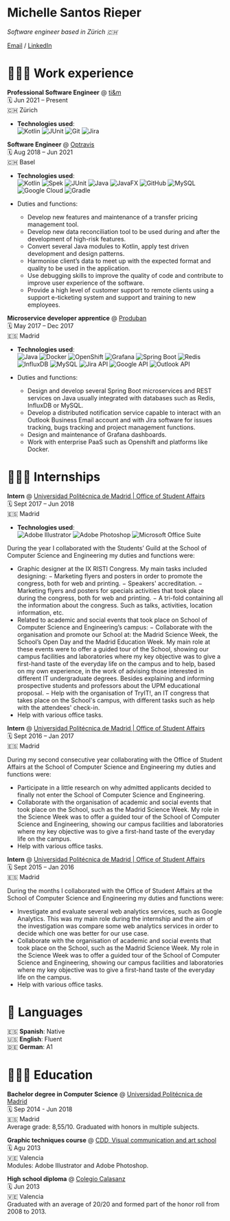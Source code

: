 # Michelle Santos Rieper 

_Software engineer based in Zürich 🇨🇭_

[Email](mailto:msantosrieper@gmail.com) / [LinkedIn](https://www.linkedin.com/in/msantosrieper/)

# 👩🏼‍💻 Work experience

**Professional Software Engineer** @ [ti&m](https://www.ti8m.com) <br>
🗓 Jun 2021 – Present <br>
🇨🇭 Zürich <br>

- **Technologies used**: <br>
![Kotlin](https://img.shields.io/badge/Kotlin-7F52FF?&style=flat&logo=kotlin&logoColor=white)
![JUnit](https://img.shields.io/badge/JUnit-25A162?style=flat&logo=JUnit5&logoColor=white)
![Git](https://img.shields.io/badge/Git-F05032?style=flat&logo=Git&logoColor=white)
![Jira](https://img.shields.io/badge/Jira-0052CC?style=flat&logo=Jira&logoColor=white)

**Software Engineer** @ [Optravis](https://www.optravis.com) <br>
🗓 Aug 2018 – Jun 2021 <br>
🇨🇭 Basel <br>

- **Technologies used**: <br>
![Kotlin](https://img.shields.io/badge/Kotlin-7F52FF?&style=flat&logo=kotlin&logoColor=white)
![Spek](https://img.shields.io/badge/Spek-7F52FF?&style=flat&logo=kotlin&logoColor=white)
![JUnit](https://img.shields.io/badge/JUnit-25A162?style=flat&logo=JUnit5&logoColor=white)
![Java](https://img.shields.io/badge/Java-ED8B00?style=flat&logo=java&logoColor=white)
![JavaFX](https://img.shields.io/badge/JavaFX-ED8B00?style=flat&logo=java&logoColor=white)
![GitHub](https://img.shields.io/badge/GitHub-181717?style=flat&logo=GitHub&logoColor=white)
![MySQL](https://img.shields.io/badge/MySQL-4479A1?style=flat&logo=MySQL&logoColor=white)
![Google Cloud](https://img.shields.io/badge/Google%20Cloud-4285F4?style=flat&logo=GoogleCloud&logoColor=white)
![Gradle](https://img.shields.io/badge/Gradle-02303A?style=flat&logo=Gradle&logoColor=white)

- Duties and functions:
    - Develop new features and maintenance of a transfer pricing management tool.
    - Develop new data reconciliation tool to be used during and after the development of high-risk features.
    - Convert several Java modules to Kotlin, apply test driven development and design patterns.
    - Harmonise client’s data to meet up with the expected format and quality to be used in the application.
    - Use debugging skills to improve the quality of code and contribute to improve user experience of the software.
    - Provide a high level of customer support to remote clients using a support e-ticketing system and support and training to new employees.
 
**Microservice developer apprentice** @ [Produban](https://santandergto.com/en/) <br>
🗓 May 2017 – Dec 2017 <br>
🇪🇸 Madrid <br>

- **Technologies used**: <br>
![Java](https://img.shields.io/badge/Java-ED8B00?style=flat&logo=java&logoColor=white)
![Docker](https://img.shields.io/badge/Docker-2496ED?style=flat&logo=docker&logoColor=white)
![OpenShift](https://img.shields.io/badge/OpenShift-EE0000?style=flat&logo=redhatopenshift&logoColor=white)
![Grafana](https://img.shields.io/badge/Grafana-F46800?style=flat&logo=grafana&logoColor=white)
![Spring Boot](https://img.shields.io/badge/Spring%20Boot-6DB33F?style=flat&logo=springboot&logoColor=white)
![Redis](https://img.shields.io/badge/Redis-DC382D?style=flat&logo=redis&logoColor=white)
![InfluxDB](https://img.shields.io/badge/InfluxDB-22ADF6?style=flat&logo=influxdb&logoColor=white)
![MySQL](https://img.shields.io/badge/MySQL-4479A1?style=flat&logo=MySQL&logoColor=white)
![Jira API](https://img.shields.io/badge/Jira%20API-0052CC?style=flat&logo=jirasoftware&logoColor=white)
![Google API](https://img.shields.io/badge/Google%20API-4285F4?style=flat&logo=google&logoColor=white)
![Outlook API](https://img.shields.io/badge/Outlook%20API-0078D4?style=flat&logo=microsoftoutlook&logoColor=white)
  
- Duties and functions:
    - Design and develop several Spring Boot microservices and REST services on Java usually integrated with databases such as Redis, InfluxDB or MySQL.
    - Develop a distributed notification service capable to interact with an Outlook Business Email account and with Jira software for issues tracking, bugs tracking and project management functions.
    - Design and maintenance of Grafana dashboards.
    - Work with enterprise PaaS such as Openshift and platforms like Docker.

# 👩🏼‍🏫 Internships
 
**Intern** @ [Universidad Politécnica de Madrid | Office of Student Affairs](https://www.upm.es/internacional) <br>
🗓 Sept 2017 – Jun 2018 <br>
🇪🇸 Madrid <br>

- **Technologies used**: <br>
![Adobe Illustrator](https://img.shields.io/badge/Adobe%20Illustrator-FF9A00?style=flat&logo=adobeillustrator&logoColor=white)
![Adobe Photoshop](https://img.shields.io/badge/Adobe%20Photoshop-31A8FF?style=flat&logo=adobephotoshop&logoColor=white)
![Microsoft Office Suite](https://img.shields.io/badge/Microsoft%20Office%20Suite-D83B01?style=flat&logo=microsoftoffice&logoColor=white)
  
During the year I collaborated with the Students’ Guild at the School of Computer Science and Engineering my duties and functions were:
- Graphic designer at the IX RISTI Congress. My main tasks included designing:
    − Marketing flyers and posters in order to promote the congress, both for web and printing.
    − Speakers' accreditation.
    − Marketing flyers and posters for specials activities that took place during the congress, both for web and printing.
    − A tri-fold containing all the information about the congress. Such as talks, activities, location information, etc.
- Related to academic and social events that took place on School of Computer Science and Engineering’s campus:
    − Collaborate with the organisation and promote our School at: the Madrid Science Week, the School’s Open Day and the Madrid Education Week. My main role at these events were to offer a guided tour of the School, showing our campus facilities and laboratories where my key objective was to give a first-hand taste of the everyday life on the campus and to help, based on my own experience, in the work of advising those interested in different IT undergraduate degrees. Besides explaining and informing prospective students and professors about the UPM educational proposal.
    − Help with the organisation of TryIT!, an IT congress that takes place on the School's campus, with different tasks such as help with the attendees' check-in.
- Help with various office tasks.

**Intern** @ [Universidad Politécnica de Madrid | Office of Student Affairs](https://www.upm.es/internacional) <br>
🗓 Sept 2016 – Jan 2017 <br>
🇪🇸 Madrid <br>

During my second consecutive year collaborating with the Office of Student Affairs at the School of Computer Science and Engineering my duties and functions were:
- Participate in a little research on why admitted applicants decided to finally not enter the School of Computer Science and Engineering.
- Collaborate with the organisation of academic and social events that took place on the School, such as the Madrid Science Week. My role in the Science Week was to offer a guided tour of the School of Computer Science and Engineering, showing our campus facilities and laboratories where my key objective was to give a first-hand taste of the everyday life on the campus.
- Help with various office tasks.

**Intern** @ [Universidad Politécnica de Madrid | Office of Student Affairs](https://www.upm.es/internacional) <br>
🗓 Sept 2015 – Jan 2016 <br>
🇪🇸 Madrid <br>

During the months I collaborated with the Office of Student Affairs at the School of Computer Science and Engineering my duties and functions were:
- Investigate and evaluate several web analytics services, such as Google Analytics. This was my main role during the internship and the aim of the investigation was compare some web analytics services in order to decide which one was better for our use case.
- Collaborate with the organisation of academic and social events that took place on the School, such as the Madrid Science Week. My role in the Science Week was to offer a guided tour of the School of Computer Science and Engineering, showing our campus facilities and laboratories where my key objective was to give a first-hand taste of the everyday life on the campus.
- Help with various office tasks.

# 💬 Languages

🇪🇸 **Spanish**: Native <br>
🇺🇸 **English**: Fluent <br>
🇩🇪 **German**: A1 <br>

# 👩🏼‍🎓 Education
**Bachelor degree in Computer Science** @ [Universidad Politécnica de Madrid](https://www.upm.es/internacional) <br>
🗓 Sep 2014 - Jun 2018 <br>
🇪🇸 Madrid <br>
Average grade: 8,55/10. Graduated with honors in multiple subjects.

**Graphic techniques course** @ [CDD, Visual communication and art school](https://www.institutocreativodigital.com) <br>
🗓 Agu 2013 <br>
🇻🇪 Valencia <br>
Modules: Adobe Illustrator and Adobe Photoshop.

**High school diploma** @ [Colegio Calasanz](https://www.colegiocalasanz.com.ve) <br>
🗓 Jun 2013 <br>
🇻🇪 Valencia <br>
Graduated with an average of 20/20 and formed part of the honor roll from 2008 to 2013.